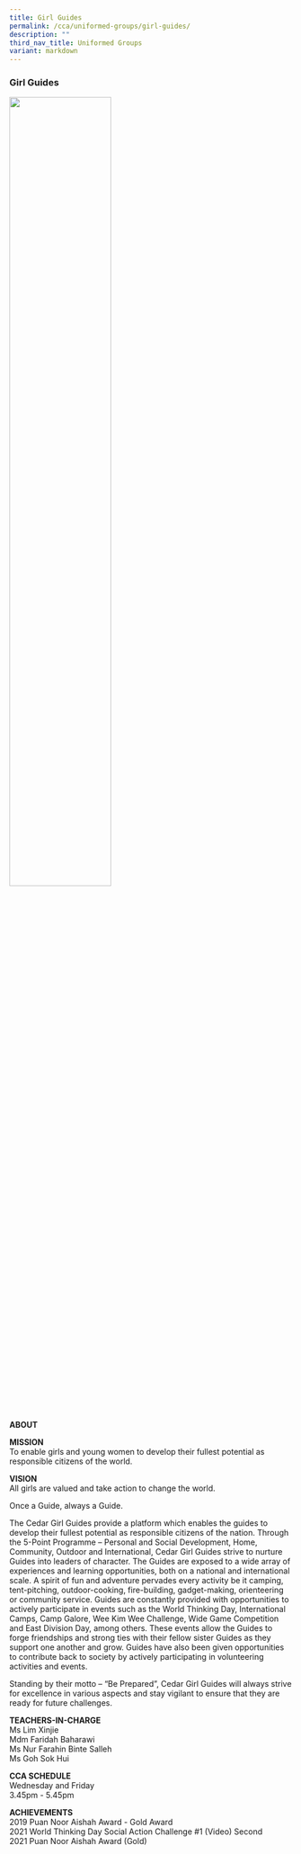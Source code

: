 ```yaml
---
title: Girl Guides
permalink: /cca/uniformed-groups/girl-guides/
description: ""
third_nav_title: Uniformed Groups
variant: markdown
---
```

### Girl Guides

<img src="/images/ug1.png" style="width:60%">

**ABOUT**  

**MISSION**<br>
To enable girls and young women to develop their fullest potential as responsible citizens of the world.

  

**VISION**<br>
All girls are valued and take action to change the world.

  

Once a Guide, always a Guide.

  

The Cedar Girl Guides provide a platform which enables the guides to develop their fullest potential as responsible citizens of the nation. Through the 5-Point Programme – Personal and Social Development, Home, Community, Outdoor and International, Cedar Girl Guides strive to nurture Guides into leaders of character. The Guides are exposed to a wide array of experiences and learning opportunities, both on a national and international scale. A spirit of fun and adventure pervades every activity be it camping, tent-pitching, outdoor-cooking, fire-building, gadget-making, orienteering or community service. Guides are constantly provided with opportunities to actively participate in events such as the World Thinking Day, International Camps, Camp Galore, Wee Kim Wee Challenge, Wide Game Competition and East Division Day, among others. These events allow the Guides to forge friendships and strong ties with their fellow sister Guides as they support one another and grow. Guides have also been given opportunities to contribute back to society by actively participating in volunteering activities and events.

  

Standing by their motto – “Be Prepared”, Cedar Girl Guides will always strive for excellence in various aspects and stay vigilant to ensure that they are ready for future challenges.

  
**TEACHERS-IN-CHARGE**<br>
Ms Lim Xinjie<br>
Mdm Faridah Baharawi<br>
Ms Nur Farahin Binte Salleh<br>
Ms Goh Sok Hui

  
**CCA SCHEDULE**  
Wednesday and Friday  
3.45pm - 5.45pm  
  
**ACHIEVEMENTS**  
2019 Puan Noor Aishah Award - Gold Award  
2021 World Thinking Day Social Action Challenge #1 (Video) Second  
2021 Puan Noor Aishah Award (Gold)